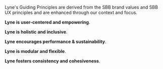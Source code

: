 <sbb-title level="1" text="Guiding Principles" class="page-title"></sbb-title>

Lyne's Guiding Principles are derived from the SBB brand values and SBB UX principles and are enhanced through our context and focus.

**Lyne is user-centered and empowering**.

**Lyne is holistic and inclusive**.

**Lyne encourages performance & sustainability**.

**Lyne is modular and flexible**.

**Lyne fosters consistency and cohesiveness**.
